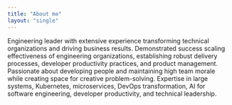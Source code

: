 ```yaml
---
title: "About me"
layout: "single"
---
```


Engineering leader with extensive experience transforming technical organizations and driving business results. Demonstrated success scaling effectiveness of engineering organizations, establishing robust delivery processes, developer productivity practices, and product management. Passionate about developing people and maintaining high team morale while creating space for creative problem-solving.
Expertise in large systems, Kubernetes, microservices, DevOps transformation, AI for software engineering, developer productivity, and technical leadership.
